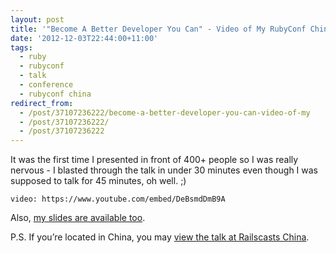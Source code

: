 ```yaml
---
layout: post
title: '"Become A Better Developer You Can" - Video of My RubyConf China 2012 Talk'
date: '2012-12-03T22:44:00+11:00'
tags:
  - ruby
  - rubyconf
  - talk
  - conference
  - rubyconf china
redirect_from:
  - /post/37107236222/become-a-better-developer-you-can-video-of-my
  - /post/37107236222/
  - /post/37107236222
---
```


It was the first time I presented in front of 400+ people so I was really nervous - I blasted through the talk in under 30 minutes even though I was supposed to talk for 45 minutes, oh well. ;)

`video: https://www.youtube.com/embed/DeBsmdDmB9A`

Also, [my slides are available too](/blog/2012-11-25-become-a-better-developer-you-can-slides-of-my/).

P.S. If you’re located in China, you may [view the talk at Railscasts China](http://railscasts-china.com/episodes/rubyconf-2012-fred-wu).
